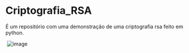 # Criptografia_RSA
É um repositório com uma demonstração de uma criptografia rsa feito em python.

<img> ![image](https://user-images.githubusercontent.com/68513456/169702622-38b12020-8803-4b8e-a636-1d59fa9c20c9.png)</img>
